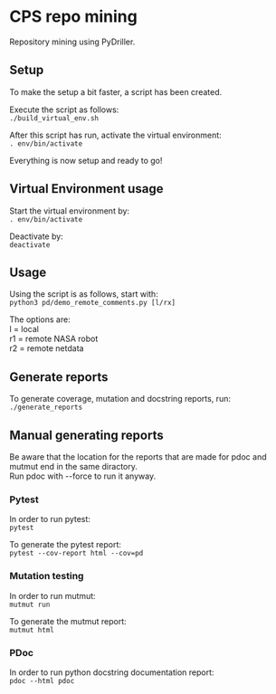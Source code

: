 # CPS repo mining
Repository mining using PyDriller.

## Setup
To make the setup a bit faster, a script has been created.

Execute the script as follows:\
`./build_virtual_env.sh`

After this script has run, activate the virtual environment:\
`. env/bin/activate`

Everything is now setup and ready to go!

## Virtual Environment usage
Start the virtual environment by:\
`. env/bin/activate`

Deactivate by:\
`deactivate`

## Usage
Using the script is as follows, start with:\
`python3 pd/demo_remote_comments.py [l/rx]`

The options are:\
l = local\
r1 = remote NASA robot\
r2 = remote netdata

## Generate reports
To generate coverage, mutation and docstring reports, run:\
`./generate_reports`

## Manual generating reports
Be aware that the location for the reports that are made for pdoc and mutmut end in the same diractory.\
Run pdoc with --force to run it anyway.

### Pytest
In order to run pytest:\
`pytest`

To generate the pytest report:\
`pytest --cov-report html --cov=pd`

### Mutation testing
In order to run mutmut:\
`mutmut run`

To generate the mutmut report:\
`mutmut html`

### PDoc
In order to run python docstring documentation report:\
`pdoc --html pdoc`
